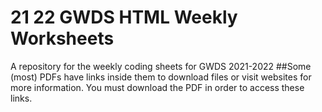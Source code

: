 # 21 22 GWDS HTML Weekly Worksheets 
 A repository for the weekly coding sheets for GWDS 2021-2022
 ##Some (most) PDFs have links inside them to download files or visit websites for more information. You must download the PDF in order to access these links. 
